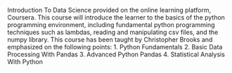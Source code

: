 Introduction To Data Science provided on the online learning platform, Coursera. 
This course will introduce the learner to the basics of the python programming environment, including fundamental python programming techniques such as lambdas, reading and manipulating csv files, and the numpy library. 
This course has been taught by Christopher Brooks and emphasized on the following points:  1. Python Fundamentals  2. Basic Data Processing With Pandas  3. Advanced Python Pandas  4. Statistical Analysis With Python
